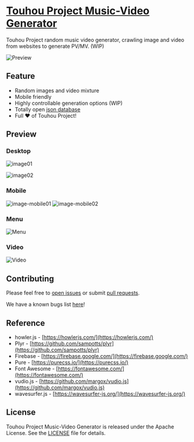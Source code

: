 # [Touhou Project Music-Video Generator](https://jasonnor.github.io/th-music-video-generator/)

Touhou Project random music video generator, crawling image and video from websites to generate PV/MV. (WIP)

![Preview](images/demo/main.gif)

## Feature

+ Random images and video mixture
+ Mobile friendly
+ Highly controllable generation options (WIP)
+ Totally open [json database](https://github.com/Jasonnor/th-music-video-generator/blob/master/scripts/th-song.json)
+ Full :heart: of Touhou Project!

## Preview

### Desktop
![image01](images/demo/image01.png)

![image02](images/demo/image02.png)

### Mobile
![image-mobile01](images/demo/image-mobile01.png)
![image-mobile02](images/demo/image-mobile02.png)

### Menu
![Menu](images/demo/menu.png)

### Video
![Video](images/demo/video.gif)

## Contributing

Please feel free to [open issues](https://github.com/Jasonnor/th-music-video-generator/issues) or submit [pull requests](https://github.com/Jasonnor/th-music-video-generator/pulls).

We have a known bugs list [here](https://github.com/Jasonnor/th-music-video-generator/issues/5)!

## Reference

+ howler.js - [https://howlerjs.com/](https://howlerjs.com/)
+ Plyr - [https://github.com/sampotts/plyr](https://github.com/sampotts/plyr)
+ Firebase - [https://firebase.google.com/](https://firebase.google.com/)
+ Pure - [https://purecss.io/](https://purecss.io/)
+ Font Awesome - [https://fontawesome.com/](https://fontawesome.com/)
+ vudio.js - [https://github.com/margox/vudio.js](https://github.com/margox/vudio.js)
+ wavesurfer.js - [https://wavesurfer-js.org/](https://wavesurfer-js.org/)

## License

Touhou Project Music-Video Generator is released under the Apache License. See the [LICENSE](/LICENSE) file for details.
